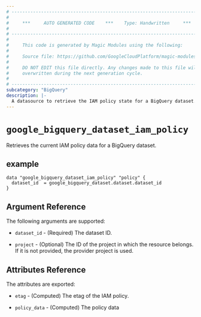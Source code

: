```yaml
---
# ----------------------------------------------------------------------------
#
#     ***     AUTO GENERATED CODE    ***    Type: Handwritten     ***
#
# ----------------------------------------------------------------------------
#
#     This code is generated by Magic Modules using the following:
#
#     Source file: https://github.com/GoogleCloudPlatform/magic-modules/tree/main/mmv1/third_party/terraform/website/docs/d/bigquery_dataset_iam_policy.html.markdown
#
#     DO NOT EDIT this file directly. Any changes made to this file will be
#     overwritten during the next generation cycle.
#
# ----------------------------------------------------------------------------
subcategory: "BigQuery"
description: |-
  A datasource to retrieve the IAM policy state for a BigQuery dataset.
---
```



# `google_bigquery_dataset_iam_policy`
Retrieves the current IAM policy data for a BigQuery dataset.

## example

```hcl
data "google_bigquery_dataset_iam_policy" "policy" {
  dataset_id  = google_bigquery_dataset.dataset.dataset_id
}
```

## Argument Reference

The following arguments are supported:

* `dataset_id` - (Required) The dataset ID.

* `project` - (Optional) The ID of the project in which the resource belongs.
    If it is not provided, the provider project is used.

## Attributes Reference

The attributes are exported:

* `etag` - (Computed) The etag of the IAM policy.

* `policy_data` - (Computed) The policy data
